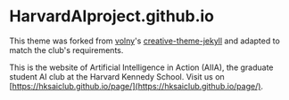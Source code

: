 # HarvardAIproject.github.io

This theme was forked from [volny](https://github.com/volny)'s [creative-theme-jekyll](https://github.com/volny/creative-theme-jekyll) and adapted to match the club's requirements.

This is the website of Artificial Intelligence in Action (AIIA), the graduate student AI club at the Harvard Kennedy School. Visit us on [https://hksaiclub.github.io/page/](https://hksaiclub.github.io/page/).
